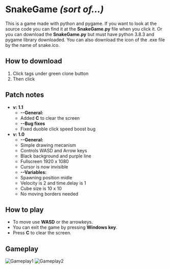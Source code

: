 # SnakeGame *(sort of...)*
This is a game made with python and pygame. If you want to look at the source code you can find it at the **SnakeGame.py** file when you click it. Or you can download the **SnakeGame.py** but must have python 3.8.3 and pygame library downloaded. You can also download the icon of the .exe file by the name of snake.ico.

## How to download 
  1. Click tags under green clone button
  1. Then click

## Patch notes
* **v: 1.1**
  * **--General:**
  * Added **C** to clear the screen
  * **--Bug fixes**
  * Fixed duoble click speed boost bug
* **v: 1.0**
  * **--General:**
  * Simple drawing mecanism
  * Controls WASD and Arrow keys
  * Black background and purple line
  * Fullscreen 1920 x 1080
  * Cursor is now invisible
  * **--Variables:**
  * Spawning position midle
  * Velocity is 2 and time.delay is 1
  * Cube size is 10 x 10
  * No moving borders needed

## How to play
* To move use **WASD** or the arrowkeys.
* You can exit the game by pressing **Windows key**.
* Press **C** to clear the screen.

## Gameplay 
![Gameplay1](https://cdn.discordapp.com/attachments/709674549373042692/725004629531820132/Game_23.6.2020_18.08.55.png)
![Gameplay2](https://media.discordapp.net/attachments/709674549373042692/725005915752759316/Game_23.6.2020_17.23.38.png?width=1204&height=677)
